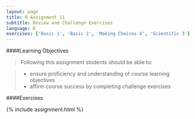 ```yaml
---
layout: page
title: R Assignment 11
subtitle: Review and Challenge Exercises
language: R
exercises: ['Basic 1', 'Basic 2', 'Making Choices 4', 'Scientific 3']
---
```


####Learning Objectives

> Following this assignment students should be able to:

> - ensure proficiency and understanding of course learning objectives
> - affirm course success by completing challenge exercises  

####Exercises

{% include assignment.html %}

